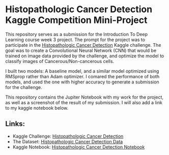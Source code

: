 # Histopathologic Cancer Detection Kaggle Competition Mini-Project

This repository serves as a submission for the Introduction To Deep Learning course week 3 project. The prompt for the project was to participate in the [Histopathologic Cancer Detection](https://www.kaggle.com/competitions/histopathologic-cancer-detection/overview) Kaggle challenge. The goal was to create a Convolutional Neural Network (CNN) that would be trained on image data provided by the challenge, and optimize the model to classify images of Cancerous/Non-cancerous cells.

I built two models: A baseline model, and a similar model optimized using RMSprop rather than Adam optimizer. I comared the performance of both models, and used the one with higher accuracy to generate a submission for the challenge.

This repository contains the Jupiter Notebook with my work for the project, as well as a screenshot of the result of my submission. I will also add a link to my kaggle notebook below.

## Links:

* Kaggle Challenge: [Histopathologic Cancer Detection](https://www.kaggle.com/competitions/histopathologic-cancer-detection/overview)
* The Dataset: [Histopathologic Cancer Detection Data](https://www.kaggle.com/competitions/histopathologic-cancer-detection/data)
* Kaggle Notebook: [Histopathologic Cancer Detection Notebook](https://www.kaggle.com/code/androgermisashvili/histopathologic-cancer-detection)
